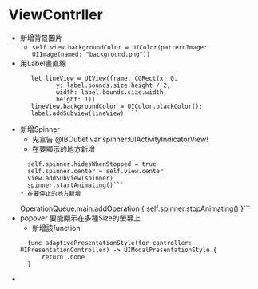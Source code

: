 # ViewContrller

* 新增背景圖片
  * ```self.view.backgroundColor = UIColor(patternImage: UIImage(named: "background.png"))```
* 用Label畫直線
  ```
     let lineView = UIView(frame: CGRect(x: 0, 
            y: label.bounds.size.height / 2,
            width: label.bounds.size.width,
            height: 1)) 
     lineView.backgroundColor = UIColor.blackColor();
     label.addSubview(lineView) ```
* 新增Spinner
  * 先宣告 @IBOutlet var spinner:UIActivityIndicatorView!
  * 在要顯示的地方新增
  ```
    self.spinner.hidesWhenStopped = true
    self.spinner.center = self.view.center
    view.addSubview(spinner)
    spinner.startAnimating()```
  * 在要停止的地方新增
  ``` 
    OperationQueue.main.addOperation {
       self.spinner.stopAnimating()
    }```
* popover 要能顯示在多種Size的螢幕上
  * 新增該function
  ``` 
    func adaptivePresentationStyle(for controller: UIPresentationController) -> UIModalPresentationStyle {
        return .none
    }
    ```
* 
